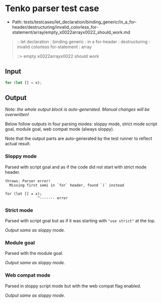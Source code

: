 # Tenko parser test case

- Path: tests/testcases/let_declaration/binding_generic/in_a_for-header/destructuring/invalid_colorless_for-statement/array/empty_x0022arrayx0022_should_work.md

> :: let declaration : binding generic : in a for-header : destructuring : invalid colorless for-statement : array
>
> ::> empty x0022arrayx0022 should work

## Input

`````js
for (let [] = x);
`````

## Output

_Note: the whole output block is auto-generated. Manual changes will be overwritten!_

Below follow outputs in four parsing modes: sloppy mode, strict mode script goal, module goal, web compat mode (always sloppy).

Note that the output parts are auto-generated by the test runner to reflect actual result.

### Sloppy mode

Parsed with script goal and as if the code did not start with strict mode header.

`````
throws: Parser error!
  Missing first semi in `for` header, found `)` instead

for (let [] = x);
               ^------- error
`````

### Strict mode

Parsed with script goal but as if it was starting with `"use strict"` at the top.

_Output same as sloppy mode._

### Module goal

Parsed with the module goal.

_Output same as sloppy mode._

### Web compat mode

Parsed in sloppy script mode but with the web compat flag enabled.

_Output same as sloppy mode._
